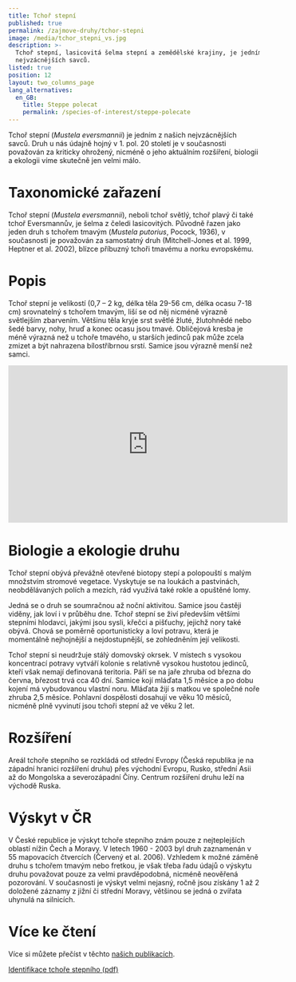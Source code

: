 ```yaml
---
title: Tchoř stepní
published: true
permalink: /zajmove-druhy/tchor-stepni
image: /media/tchor_stepni_vs.jpg
description: >-
  Tchoř stepní, lasicovitá šelma stepní a zemědělské krajiny, je jedním z našich
  nejvzácnějších savců. 
listed: true
position: 12
layout: two_columns_page
lang_alternatives:
  en_GB:
    title: Steppe polecat
    permalink: /species-of-interest/steppe-polecate
---
```

Tchoř stepní (_Mustela eversmannii_) je jedním z našich nejvzácnějších savců. Druh u nás údajně hojný v 1. pol. 20 století je v současnosti považován za kriticky ohrožený, nicméně o jeho aktuálním rozšíření, biologii a ekologii víme skutečně jen velmi málo.

# Taxonomické zařazení

Tchoř stepní (_Mustela eversmannii_), neboli tchoř světlý, tchoř plavý či také tchoř Eversmannův, je šelma z čeledi lasicovitých. Původně řazen jako jeden druh s tchořem tmavým (_Mustela putorius_, Pocock, 1936), v současnosti je považován za samostatný druh (Mitchell-Jones et al. 1999, Heptner et al. 2002), blízce příbuzný tchoři tmavému a norku evropskému. 

# Popis

Tchoř stepní je velikostí (0,7 – 2 kg, délka těla 29-56 cm, délka ocasu 7-18 cm) srovnatelný s tchořem tmavým, liší se od něj nicméně výrazně světlejším zbarvením. Většinu těla kryje srst světlé žluté, žlutohnědé nebo šedé barvy, nohy, hruď a konec ocasu jsou tmavé. Obličejová kresba je méně výrazná než u tchoře tmavého, u starších jedinců pak může zcela zmizet a být nahrazena bílostříbrnou srstí. Samice jsou výrazně menší než samci.

<iframe width="560" height="315" src="https://youtu.be/XsQLWr8dz-4?si=kau1dpVRoqbIsgdn" frameborder="0" allow="accelerometer; autoplay; clipboard-write; encrypted-media; gyroscope; picture-in-picture" allowfullscreen></iframe>



# Biologie a ekologie druhu

Tchoř stepní obývá převážně otevřené biotopy stepí a polopouští s malým množstvím stromové vegetace. Vyskytuje se na loukách a pastvinách, neobdělávaných polích a mezích, rád využívá také rokle a opuštěné lomy.

Jedná se o druh se soumračnou až noční aktivitou. Samice jsou častěji viděny, jak loví i v průběhu dne. Tchoř stepní se živí především většími stepními hlodavci, jakými jsou sysli, křečci a pišťuchy, jejichž nory také obývá. Chová se poměrně oportunisticky a loví potravu, která je momentálně nejhojnější a nejdostupnější, se zohledněním její velikosti.

Tchoř stepní si neudržuje stálý domovský okrsek. V místech s vysokou koncentrací potravy vytváří kolonie s relativně vysokou hustotou jedinců, kteří však nemají definovaná teritoria. Páří se na jaře zhruba od března do června, březost trvá cca 40 dní. Samice kojí mláďata 1,5 měsíce a po dobu kojení má vybudovanou vlastní noru. Mláďata žijí s matkou ve společné noře zhruba 2,5 měsíce. Pohlavní dospělosti dosahují ve věku 10 měsíců, nicméně plně vyvinutí jsou tchoři stepní až ve věku 2 let.

# Rozšíření

Areál tchoře stepního se rozkládá od střední Evropy (Česká republika je na západní hranici rozšíření druhu) přes východní Evropu, Rusko, střední Asii až do Mongolska a severozápadní Číny. Centrum rozšíření druhu leží na východě Ruska.

# Výskyt v ČR

V České republice je výskyt tchoře stepního znám pouze z nejteplejších oblastí nížin Čech a Moravy. V letech 1960 - 2003 byl druh zaznamenán v 55 mapovacích čtvercích (Červený et al. 2006). Vzhledem k možné záměně druhu s tchořem tmavým nebo fretkou, je však třeba řadu údajů o výskytu druhu považovat pouze za velmi pravděpodobná, nicméně neověřená pozorování. V současnosti je výskyt velmi nejasný, ročně jsou získány 1 až 2 doložené záznamy z jižní či střední Moravy, většinou se jedná o zvířata uhynulá na silnicích. 

# Více ke čtení

Více si můžete přečíst v těchto [našich publikacích](/publications#category=tcho%C5%99-stepn%C3%AD).

[Identifikace tchoře stepního (pdf)](</media/Identifikace tchoře stepního.pdf>)
